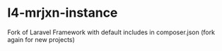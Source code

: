 l4-mrjxn-instance
=================

Fork of Laravel Framework with default includes in composer.json (fork again for new projects)
